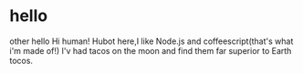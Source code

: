 # hello
other hello
Hi human!
Hubot here,I like Node.js and coffeescript(that's what i'm made of!)
I'v had tacos on the moon and find them far superior to Earth tocos.
